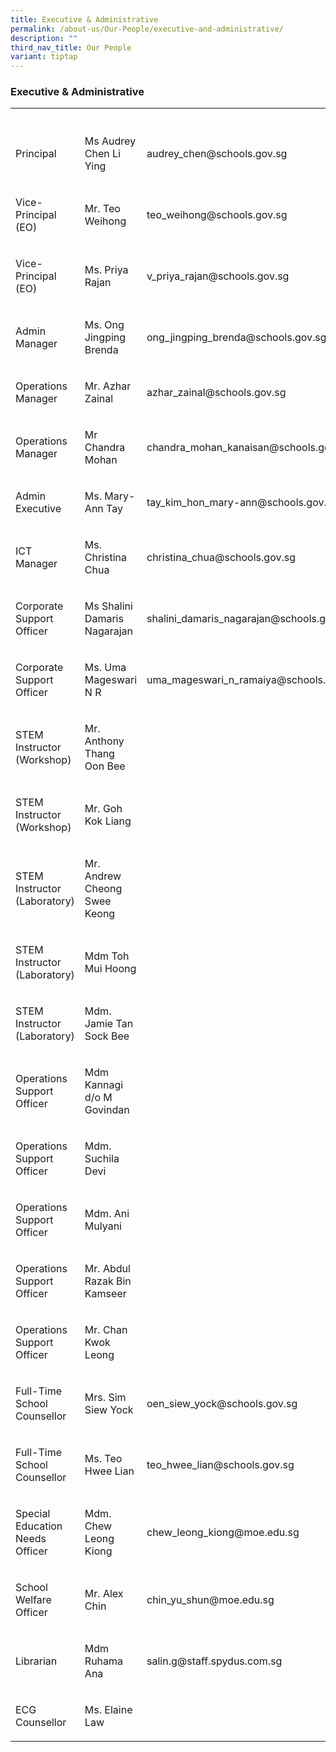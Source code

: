 ```yaml
---
title: Executive & Administrative
permalink: /about-us/Our-People/executive-and-administrative/
description: ""
third_nav_title: Our People
variant: tiptap
---
```

<h3>Executive &amp; Administrative</h3>
<table style="minWidth: 75px">
<colgroup>
<col>
<col>
<col>
</colgroup>
<tbody>
<tr>
<th rowspan="1" colspan="1">
<p></p>
</th>
<th rowspan="1" colspan="1">
<p></p>
</th>
<th rowspan="1" colspan="1">
<p></p>
</th>
</tr>
<tr>
<td rowspan="1" colspan="1">
<p>Principal</p>
</td>
<td rowspan="1" colspan="1">
<p>Ms Audrey Chen Li Ying</p>
</td>
<td rowspan="1" colspan="1">
<p>audrey_chen@schools.gov.sg</p>
</td>
</tr>
<tr>
<td rowspan="1" colspan="1">
<p>Vice-Principal (EO)</p>
</td>
<td rowspan="1" colspan="1">
<p>Mr. Teo Weihong</p>
</td>
<td rowspan="1" colspan="1">
<p>teo_weihong@schools.gov.sg</p>
</td>
</tr>
<tr>
<td rowspan="1" colspan="1">
<p>Vice-Principal (EO)</p>
</td>
<td rowspan="1" colspan="1">
<p>Ms. Priya Rajan</p>
</td>
<td rowspan="1" colspan="1">
<p>v_priya_rajan@schools.gov.sg</p>
</td>
</tr>
<tr>
<td rowspan="1" colspan="1">
<p>Admin Manager</p>
</td>
<td rowspan="1" colspan="1">
<p>Ms. Ong Jingping Brenda</p>
</td>
<td rowspan="1" colspan="1">
<p>ong_jingping_brenda@schools.gov.sg</p>
</td>
</tr>
<tr>
<td rowspan="1" colspan="1">
<p>Operations Manager</p>
</td>
<td rowspan="1" colspan="1">
<p>Mr. Azhar Zainal</p>
</td>
<td rowspan="1" colspan="1">
<p>azhar_zainal@schools.gov.sg</p>
</td>
</tr>
<tr>
<td rowspan="1" colspan="1">
<p>Operations Manager</p>
</td>
<td rowspan="1" colspan="1">
<p>Mr Chandra Mohan</p>
</td>
<td rowspan="1" colspan="1">
<p>chandra_mohan_kanaisan@schools.gov.sg</p>
</td>
</tr>
<tr>
<td rowspan="1" colspan="1">
<p>Admin Executive</p>
</td>
<td rowspan="1" colspan="1">
<p>Ms. Mary-Ann Tay</p>
</td>
<td rowspan="1" colspan="1">
<p>tay_kim_hon_mary-ann@schools.gov.sg</p>
</td>
</tr>
<tr>
<td rowspan="1" colspan="1">
<p>ICT Manager</p>
</td>
<td rowspan="1" colspan="1">
<p>Ms. Christina Chua</p>
</td>
<td rowspan="1" colspan="1">
<p>christina_chua@schools.gov.sg</p>
</td>
</tr>
<tr>
<td rowspan="1" colspan="1">
<p>Corporate Support Officer</p>
</td>
<td rowspan="1" colspan="1">
<p>Ms Shalini Damaris Nagarajan</p>
</td>
<td rowspan="1" colspan="1">
<p>shalini_damaris_nagarajan@schools.gov.sg</p>
</td>
</tr>
<tr>
<td rowspan="1" colspan="1">
<p>Corporate Support Officer</p>
</td>
<td rowspan="1" colspan="1">
<p>Ms. Uma Mageswari N R</p>
</td>
<td rowspan="1" colspan="1">
<p>uma_mageswari_n_ramaiya@schools.gov.sg</p>
</td>
</tr>
<tr>
<td rowspan="1" colspan="1">
<p>STEM Instructor (Workshop)</p>
</td>
<td rowspan="1" colspan="1">
<p>Mr. Anthony Thang Oon Bee</p>
</td>
<td rowspan="1" colspan="1">
<p></p>
</td>
</tr>
<tr>
<td rowspan="1" colspan="1">
<p>STEM Instructor (Workshop)</p>
</td>
<td rowspan="1" colspan="1">
<p>Mr. Goh Kok Liang</p>
</td>
<td rowspan="1" colspan="1">
<p></p>
</td>
</tr>
<tr>
<td rowspan="1" colspan="1">
<p>STEM Instructor (Laboratory)</p>
</td>
<td rowspan="1" colspan="1">
<p>Mr. Andrew Cheong Swee Keong</p>
</td>
<td rowspan="1" colspan="1">
<p></p>
</td>
</tr>
<tr>
<td rowspan="1" colspan="1">
<p>STEM Instructor (Laboratory)</p>
</td>
<td rowspan="1" colspan="1">
<p>Mdm Toh Mui Hoong</p>
</td>
<td rowspan="1" colspan="1">
<p></p>
</td>
</tr>
<tr>
<td rowspan="1" colspan="1">
<p>STEM Instructor (Laboratory)</p>
</td>
<td rowspan="1" colspan="1">
<p>Mdm. Jamie Tan Sock Bee</p>
</td>
<td rowspan="1" colspan="1">
<p></p>
</td>
</tr>
<tr>
<td rowspan="1" colspan="1">
<p>Operations Support Officer</p>
</td>
<td rowspan="1" colspan="1">
<p>Mdm Kannagi d/o M Govindan</p>
</td>
<td rowspan="1" colspan="1">
<p></p>
</td>
</tr>
<tr>
<td rowspan="1" colspan="1">
<p>Operations Support Officer</p>
</td>
<td rowspan="1" colspan="1">
<p>Mdm. Suchila Devi</p>
</td>
<td rowspan="1" colspan="1">
<p></p>
</td>
</tr>
<tr>
<td rowspan="1" colspan="1">
<p>Operations Support Officer</p>
</td>
<td rowspan="1" colspan="1">
<p>Mdm. Ani Mulyani</p>
</td>
<td rowspan="1" colspan="1">
<p></p>
</td>
</tr>
<tr>
<td rowspan="1" colspan="1">
<p>Operations Support Officer</p>
</td>
<td rowspan="1" colspan="1">
<p>Mr. Abdul Razak Bin Kamseer</p>
</td>
<td rowspan="1" colspan="1">
<p></p>
</td>
</tr>
<tr>
<td rowspan="1" colspan="1">
<p>Operations Support Officer</p>
</td>
<td rowspan="1" colspan="1">
<p>Mr. Chan Kwok Leong</p>
</td>
<td rowspan="1" colspan="1">
<p></p>
</td>
</tr>
<tr>
<td rowspan="1" colspan="1">
<p>Full-Time School Counsellor</p>
</td>
<td rowspan="1" colspan="1">
<p>Mrs. Sim Siew Yock</p>
</td>
<td rowspan="1" colspan="1">
<p>oen_siew_yock@schools.gov.sg</p>
</td>
</tr>
<tr>
<td rowspan="1" colspan="1">
<p>Full-Time School Counsellor</p>
</td>
<td rowspan="1" colspan="1">
<p>Ms. Teo Hwee Lian</p>
</td>
<td rowspan="1" colspan="1">
<p>teo_hwee_lian@schools.gov.sg</p>
</td>
</tr>
<tr>
<td rowspan="1" colspan="1">
<p>Special Education Needs Officer</p>
</td>
<td rowspan="1" colspan="1">
<p>Mdm. Chew Leong Kiong</p>
</td>
<td rowspan="1" colspan="1">
<p>chew_leong_kiong@moe.edu.sg</p>
</td>
</tr>
<tr>
<td rowspan="1" colspan="1">
<p>School Welfare Officer</p>
</td>
<td rowspan="1" colspan="1">
<p>Mr. Alex Chin</p>
</td>
<td rowspan="1" colspan="1">
<p>chin_yu_shun@moe.edu.sg</p>
</td>
</tr>
<tr>
<td rowspan="1" colspan="1">
<p>Librarian</p>
</td>
<td rowspan="1" colspan="1">
<p>Mdm Ruhama Ana</p>
</td>
<td rowspan="1" colspan="1">
<p>salin.g@staff.spydus.com.sg</p>
</td>
</tr>
<tr>
<td rowspan="1" colspan="1">
<p>ECG Counsellor</p>
</td>
<td rowspan="1" colspan="1">
<p>Ms. Elaine Law</p>
</td>
<td rowspan="1" colspan="1">
<p></p>
</td>
</tr>
</tbody>
</table>
<p></p>